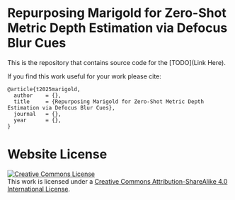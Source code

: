 # Repurposing Marigold for Zero-Shot Metric Depth Estimation via Defocus Blur Cues

This is the repository that contains source code for the [TODO](Link Here).

If you find this work useful for your work please cite:
```
@article{t2025marigold,
  author    = {},
  title     = {Repurposing Marigold for Zero-Shot Metric Depth Estimation via Defocus Blur Cues},
  journal   = {},
  year      = {},
}
```

# Website License
<a rel="license" href="http://creativecommons.org/licenses/by-sa/4.0/"><img alt="Creative Commons License" style="border-width:0" src="https://i.creativecommons.org/l/by-sa/4.0/88x31.png" /></a><br />This work is licensed under a <a rel="license" href="http://creativecommons.org/licenses/by-sa/4.0/">Creative Commons Attribution-ShareAlike 4.0 International License</a>.
